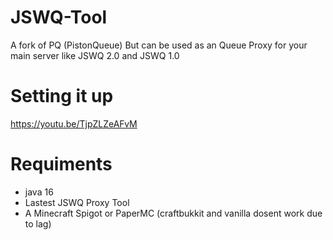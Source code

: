 # JSWQ-Tool
A fork of PQ (PistonQueue) But can be used as an Queue Proxy for your main server like JSWQ 2.0 and JSWQ 1.0

# Setting it up
https://youtu.be/TjpZLZeAFvM

# Requiments
- java 16
- Lastest JSWQ Proxy Tool
- A Minecraft Spigot or PaperMC (craftbukkit and vanilla dosent work due to lag)

